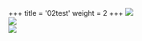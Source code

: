 +++
title = '02test'
weight = 2
+++
![](https://upload.wikimedia.org/wikipedia/commons/6/6d/%E3%82%AD%E3%82%B8%EF%BC%88%E3%82%AA%E3%82%B9%EF%BC%89.jpg)  
![](https://upload.wikimedia.org/wikipedia/commons/6/6d/%E3%82%AD%E3%82%B8%EF%BC%88%E3%82%AA%E3%82%B9%EF%BC%89.jpg)  
![](https://upload.wikimedia.org/wikipedia/commons/6/6d/%E3%82%AD%E3%82%B8%EF%BC%88%E3%82%AA%E3%82%B9%EF%BC%89.jpg)  
